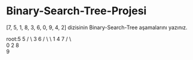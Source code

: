 # Binary-Search-Tree-Projesi

[7, 5, 1, 8, 3, 6, 0, 9, 4, 2] dizisinin Binary-Search-Tree aşamalarını yazınız.


 root:5 
                    5
                  /   \ 
                 3     6
                / \     \ 
               1   4     7
              / \         \
             0   2         8
                            \
                             9
